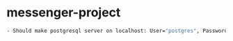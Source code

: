 # messenger-project

```bash
- Should make postgresql server on localhost: User="postgres", Password="1234", port="5432"
```